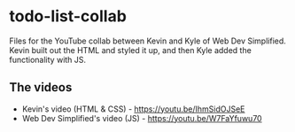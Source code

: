 # todo-list-collab

Files for the YouTube collab between Kevin and Kyle of Web Dev Simplified.
Kevin built out the HTML and styled it up, and then Kyle added the functionality with JS.

## The videos
- Kevin's video (HTML & CSS) - https://youtu.be/IhmSidOJSeE
- Web Dev Simplified's video (JS) - https://youtu.be/W7FaYfuwu70  


